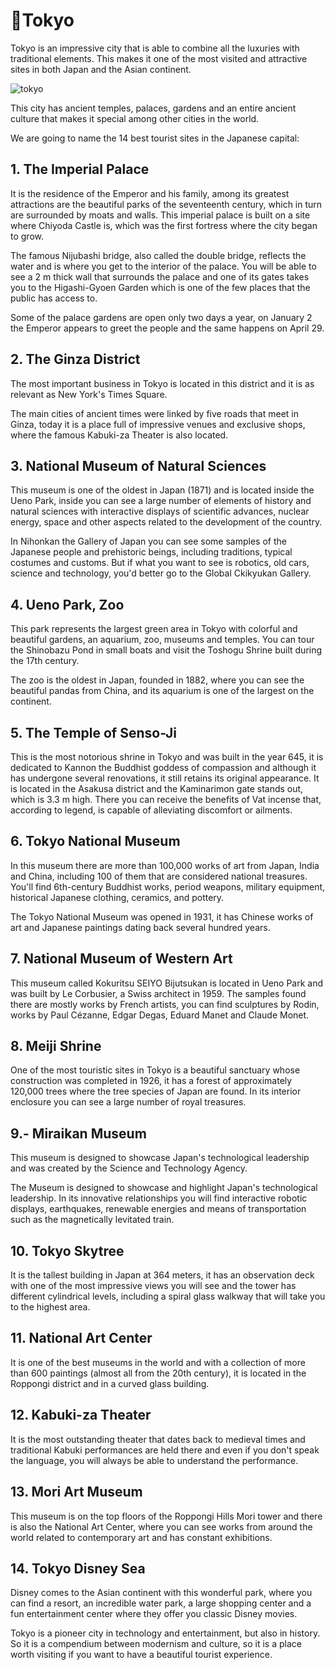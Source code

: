 # 🗼Tokyo

Tokyo is an impressive city that is able to combine all the luxuries with traditional elements. This makes it one of the most visited and attractive sites in both Japan and the Asian continent.

![tokyo](_static/images/tokyo/tokyo.jpg)

This city has ancient temples, palaces, gardens and an entire ancient culture that makes it special among other cities in the world.

We are going to name the 14 best tourist sites in the Japanese capital:

## 1. The Imperial Palace

It is the residence of the Emperor and his family, among its greatest attractions are the beautiful parks of the seventeenth century, which in turn are surrounded by moats and walls. This imperial palace is built on a site where Chiyoda Castle is, which was the first fortress where the city began to grow.

The famous Nijubashi bridge, also called the double bridge, reflects the water and is where you get to the interior of the palace. You will be able to see a 2 m thick wall that surrounds the palace and one of its gates takes you to the Higashi-Gyoen Garden which is one of the few places that the public has access to.

Some of the palace gardens are open only two days a year, on January 2 the Emperor appears to greet the people and the same happens on April 29.

## 2. The Ginza District

The most important business in Tokyo is located in this district and it is as relevant as New York's Times Square.

The main cities of ancient times were linked by five roads that meet in Ginza, today it is a place full of impressive venues and exclusive shops, where the famous Kabuki-za Theater is also located.

## 3. National Museum of Natural Sciences

This museum is one of the oldest in Japan (1871) and is located inside the Ueno Park, inside you can see a large number of elements of history and natural sciences with interactive displays of scientific advances, nuclear energy, space and other aspects related to the development of the country.

In Nihonkan the Gallery of Japan you can see some samples of the Japanese people and prehistoric beings, including traditions, typical costumes and customs. But if what you want to see is robotics, old cars, science and technology, you'd better go to the Global Ckikyukan Gallery.

## 4. Ueno Park, Zoo

This park represents the largest green area in Tokyo with colorful and beautiful gardens, an aquarium, zoo, museums and temples. You can tour the Shinobazu Pond in small boats and visit the Toshogu Shrine built during the 17th century.

The zoo is the oldest in Japan, founded in 1882, where you can see the beautiful pandas from China, and its aquarium is one of the largest on the continent.

## 5. The Temple of Senso-Ji

This is the most notorious shrine in Tokyo and was built in the year 645, it is dedicated to Kannon the Buddhist goddess of compassion and although it has undergone several renovations, it still retains its original appearance. It is located in the Asakusa district and the Kaminarimon gate stands out, which is 3.3 m high. There you can receive the benefits of Vat incense that, according to legend, is capable of alleviating discomfort or ailments.

## 6. Tokyo National Museum

In this museum there are more than 100,000 works of art from Japan, India and China, including 100 of them that are considered national treasures. You'll find 6th-century Buddhist works, period weapons, military equipment, historical Japanese clothing, ceramics, and pottery.

The Tokyo National Museum was opened in 1931, it has Chinese works of art and Japanese paintings dating back several hundred years.

## 7. National Museum of Western Art

This museum called Kokuritsu SEIYO Bijutsukan is located in Ueno Park and was built by Le Corbusier, a Swiss architect in 1959. The samples found there are mostly works by French artists, you can find sculptures by Rodin, works by Paul Cézanne, Edgar Degas, Eduard Manet and Claude Monet.

## 8. Meiji Shrine

One of the most touristic sites in Tokyo is a beautiful sanctuary whose construction was completed in 1926, it has a forest of approximately 120,000 trees where the tree species of Japan are found. In its interior enclosure you can see a large number of royal treasures.

## 9.- Miraikan Museum

This museum is designed to showcase Japan's technological leadership and was created by the Science and Technology Agency.

The Museum is designed to showcase and highlight Japan's technological leadership. In its innovative relationships you will find interactive robotic displays, earthquakes, renewable energies and means of transportation such as the magnetically levitated train.

## 10. Tokyo Skytree

It is the tallest building in Japan at 364 meters, it has an observation deck with one of the most impressive views you will see and the tower has different cylindrical levels, including a spiral glass walkway that will take you to the highest area.

## 11. National Art Center

It is one of the best museums in the world and with a collection of more than 600 paintings (almost all from the 20th century), it is located in the Roppongi district and in a curved glass building.

## 12. Kabuki-za Theater

It is the most outstanding theater that dates back to medieval times and traditional Kabuki performances are held there and even if you don't speak the language, you will always be able to understand the performance.

## 13. Mori Art Museum

This museum is on the top floors of the Roppongi Hills Mori tower and there is also the National Art Center, where you can see works from around the world related to contemporary art and has constant exhibitions.

## 14. Tokyo Disney Sea

Disney comes to the Asian continent with this wonderful park, where you can find a resort, an incredible water park, a large shopping center and a fun entertainment center where they offer you classic Disney movies.

Tokyo is a pioneer city in technology and entertainment, but also in history. So it is a compendium between modernism and culture, so it is a place worth visiting if you want to have a beautiful tourist experience.
